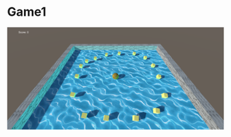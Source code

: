 # Game1

![Alt text](https://github.com/AJMS10/Game1/blob/master/Screenshots/screenshot.png "screenshot")
